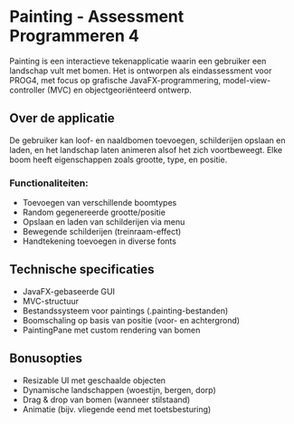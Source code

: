 # Painting - Assessment Programmeren 4
Painting is een interactieve tekenapplicatie waarin een gebruiker een landschap vult met bomen. Het is ontworpen als eindassessment voor PROG4, met focus op grafische JavaFX-programmering, model-view-controller (MVC) en objectgeoriënteerd ontwerp.

## Over de applicatie
De gebruiker kan loof- en naaldbomen toevoegen, schilderijen opslaan en laden, en het landschap laten animeren alsof het zich voortbeweegt. Elke boom heeft eigenschappen zoals grootte, type, en positie.

### Functionaliteiten:
- Toevoegen van verschillende boomtypes
- Random gegenereerde grootte/positie
- Opslaan en laden van schilderijen via menu
- Bewegende schilderijen (treinraam-effect)
- Handtekening toevoegen in diverse fonts

## Technische specificaties
- JavaFX-gebaseerde GUI
- MVC-structuur
- Bestandssysteem voor paintings (.painting-bestanden)
- Boomschaling op basis van positie (voor- en achtergrond)
- PaintingPane met custom rendering van bomen

## Bonusopties
- Resizable UI met geschaalde objecten
- Dynamische landschappen (woestijn, bergen, dorp)
- Drag & drop van bomen (wanneer stilstaand)
- Animatie (bijv. vliegende eend met toetsbesturing)
